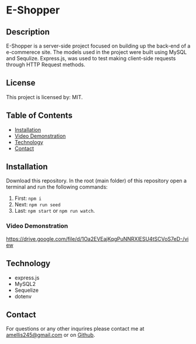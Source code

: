 # **E-Shopper**

## Description

E-Shopper is a server-side project focused on building up the back-end of a e-commerece site. The models used in the project were built using MySQL and Sequlize. Express.js, was used to test making client-side requests through HTTP Request methods.

## License

This project is licensed by: MIT.

## Table of Contents

- [Installation](#installation)
- [Video Demonstration](#video-demonstration)
- [Technology](#technology)
- [Contact](#contact)

## Installation

Download this repository. In the root (main folder) of this repository open a terminal and run the following commands:

1. First: `npm i`
2. Next: `npm run seed`
3. Last: `npm start` or `npm run watch`.

### Video Demonstration

https://drive.google.com/file/d/1Oa2EVEajKqgPuNNRXlESU4tSCVoS7eD-/view

## Technology

- express.js
- MySQL2
- Sequelize
- dotenv

## Contact

For questions or any other inqurires please contact me at amellis245@gmail.com
or on [Github](https://www.github.com/aellis07).
